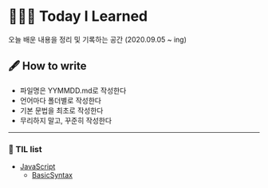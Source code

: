 # 👨🏽‍💻 Today I Learned

오늘 배운 내용을 정리 및 기록하는 공간 (2020.09.05 ~ ing)

## 🖋 How to write

- 파일명은 YYMMDD.md로 작성한다
- 언어마다 폴더별로 작성한다
- 기본 문법을 최초로 작성한다
- 무리하지 말고, 꾸준히 작성한다

---

### 📌 TIL list
 * [JavaScript](https://github.com/lightixxx/TIL/blob/master/JavaScript/JavaScript.md)
   - [BasicSyntax](https://github.com/lightixxx/TIL/blob/master/JavaScript/BasicSyntax/BasicSyntax.md)
